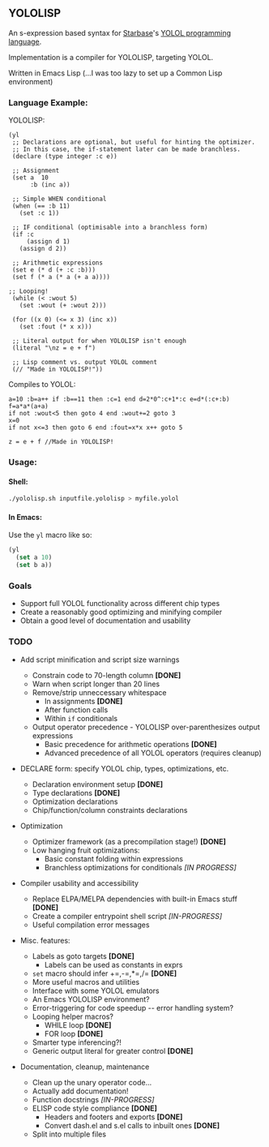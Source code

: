 ## YOLOLISP

An s-expression based syntax for [Starbase](https://www.starbasegame.com)'s [YOLOL programming language](https://wiki.starbasegame.com/index.php/YOLOL).

Implementation is a compiler for YOLOLISP, targeting YOLOL.

Written in Emacs Lisp (...I was too lazy to set up a Common Lisp environment)

### Language Example:

YOLOLISP:

```elisp
(yl
 ;; Declarations are optional, but useful for hinting the optimizer.
 ;; In this case, the if-statement later can be made branchless.
 (declare (type integer :c e))

 ;; Assignment
 (set a  10
      :b (inc a))

 ;; Simple WHEN conditional
 (when (== :b 11)
   (set :c 1))

 ;; IF conditional (optimisable into a branchless form)
 (if :c
     (assign d 1)
   (assign d 2))

 ;; Arithmetic expressions
 (set e (* d (+ :c :b)))
 (set f (* a (* a (+ a a))))

;; Looping!
 (while (< :wout 5)
   (set :wout (+ :wout 2)))

 (for ((x 0) (<= x 3) (inc x))
   (set :fout (* x x)))

 ;; Literal output for when YOLOLISP isn't enough
 (literal "\nz = e + f")

 ;; Lisp comment vs. output YOLOL comment
 (// "Made in YOLOLISP!"))
```

Compiles to YOLOL:
```
a=10 :b=a++ if :b==11 then :c=1 end d=2*0^:c+1*:c e=d*(:c+:b)
f=a*a*(a+a)
if not :wout<5 then goto 4 end :wout+=2 goto 3
x=0
if not x<=3 then goto 6 end :fout=x*x x++ goto 5

z = e + f //Made in YOLOLISP!
```

### Usage:

#### Shell:

```bash
./yololisp.sh inputfile.yololisp > myfile.yolol
```

#### In Emacs:

Use the `yl` macro like so:

```lisp
(yl
  (set a 10)
  (set b a))
```

### Goals

 * Support full YOLOL functionality across different chip types
 * Create a reasonably good optimizing and minifying compiler
 * Obtain a good level of documentation and usability

### TODO

 * Add script minification and script size warnings
   * Constrain code to 70-length column **[DONE]**
   * Warn when script longer than 20 lines
   * Remove/strip unneccessary whitespace
     * In assignments **[DONE]**
     * After function calls
     * Within `if` conditionals
   * Output operator precedence - YOLOLISP over-parenthesizes output expressions
     * Basic precedence for arithmetic operations **[DONE]**
     * Advanced precedence of all YOLOL operators (requires cleanup)

 * DECLARE form: specify YOLOL chip, types, optimizations, etc.
   * Declaration environment setup **[DONE]**
   * Type declarations **[DONE]**
   * Optimization declarations
   * Chip/function/column constraints declarations

 * Optimization
   * Optimizer framework (as a precompilation stage!) **[DONE]**
   * Low hanging fruit optimizations:
     * Basic constant folding within expressions
     * Branchless optimizations for conditionals *[IN PROGRESS]*

 * Compiler usability and accessibility
   * Replace ELPA/MELPA dependencies with built-in Emacs stuff **[DONE]**
   * Create a compiler entrypoint shell script *[IN-PROGRESS]*
   * Useful compilation error messages

 * Misc. features:
   * Labels as goto targets **[DONE]**
     * Labels can be used as constants in exprs
   * `set` macro should infer +=,-=,*=,/= **[DONE]**
   * More useful macros and utilities
   * Interface with some YOLOL emulators
   * An Emacs YOLOLISP environment?
   * Error-triggering for code speedup -- error handling system?
   * Looping helper macros?
     * WHILE loop **[DONE]**
     * FOR loop **[DONE]**
   * Smarter type inferencing?!
   * Generic output literal for greater control **[DONE]**

 * Documentation, cleanup, maintenance
   * Clean up the unary operator code...
   * Actually add documentation!
   * Function docstrings *[IN-PROGRESS]*
   * ELISP code style compliance **[DONE]**
     * Headers and footers and exports **[DONE]**
     * Convert dash.el and s.el calls to inbuilt ones **[DONE]**
   * Split into multiple files
